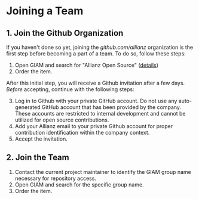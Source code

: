 # Joining a Team 

## 1. Join the Github Organization

If you haven't done so yet, joining the *github.com/allianz* organization is the first step before becoming a part of a team. To do so, follow these steps:

1. Open GIAM and search for "Allianz Open Source" ([details](https://allianzms.sharepoint.com/:u:/r/teams/DE1214-6256295/SitePages/Order-Allianz-Open-Source.aspx?csf=1&web=1&share=Ec2kpyWDp51FqZszJ9kvJH4BgYafc1EnTus8H2_IRdCzMg&e=uSVOfj))
2. Order the item.

After this initial step, you will receive a Github invitation after a few days. *Before* accepting, continue with the following steps:

3. Log in to Github with your private GitHub account. Do not use any auto-generated GitHub account that has been provided by the company. These accounts are restricted to internal development and cannot be utilized for open source contributions.
4. Add your Allianz email to your private Github account for proper contribution identification within the company context.
5. Accept the invitation.

## 2. Join the Team

1. Contact the current project maintainer to identify the GIAM group name necessary for repository access.
2. Open GIAM and search for the specific group name.
3. Order the item.



